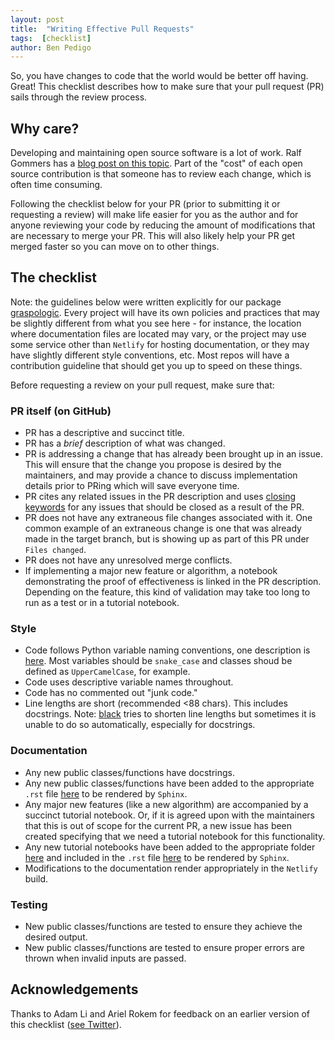 ```yaml
---
layout: post
title:  "Writing Effective Pull Requests"
tags:  [checklist]
author: Ben Pedigo
---
```


So, you have changes to code that the world would be better off having. Great! This checklist
describes how to make sure that your pull request (PR) sails through the review process. 

## Why care? 

Developing and maintaining open source software is a lot of work. Ralf Gommers has a [blog
post on this topic](https://rgommers.github.io/2019/06/the-cost-of-an-open-source-contribution/).
Part of the "cost" of each open source contribution is that someone has to review each change,
which is often time consuming. 

Following the checklist below for your PR (prior to submitting it or requesting a review)
will make life easier for you as the author and for anyone reviewing your code by reducing the amount of modifications that are necessary to merge your PR. This will also likely help 
your PR get merged faster so you can move on to other things.

## The checklist 
Note: the guidelines below were written explicitly for our package [graspologic](https://github.com/microsoft/graspologic). 
Every project will have its own policies and practices that may be slightly different from 
what you see here - for instance, the location where documentation files are located may vary, 
or the project may use some service other than `Netlify` for hosting documentation, or they may
have slightly different style conventions, etc. Most repos will have a contribution guideline
that should get you up to speed on these things.

Before requesting a review on your pull request, make sure that:

### PR itself (on GitHub)
- PR has a descriptive and succinct title.
- PR has a _brief_ description of what was changed.
- PR is addressing a change that has already been brought up in an issue. This will ensure that the change you propose is desired by the maintainers, and may provide a chance to discuss implementation details prior to PRing which will save everyone time. 
- PR cites any related issues in the PR description and uses [closing keywords](https://docs.github.com/en/free-pro-team@latest/github/managing-your-work-on-github/linking-a-pull-request-to-an-issue#linking-a-pull-request-to-an-issue-using-a-keyword) for any issues that should be closed as a result of the PR.
- PR does not have any extraneous file changes associated with it. One common example of an extraneous change is one that was already made in the target branch, but is showing up as part of this PR under `Files changed`.
- PR does not have any unresolved merge conflicts.
- If implementing a major new feature or algorithm, a notebook demonstrating the proof of effectiveness is linked in the PR description. Depending on the feature, this kind of validation may take too long to run as a test or in a tutorial notebook. 

### Style
- Code follows Python variable naming conventions, one description is [here](https://visualgit.readthedocs.io/en/latest/pages/naming_convention.html). Most variables should be `snake_case` and classes shoud be defined as `UpperCamelCase`, for example.
- Code uses descriptive variable names throughout.
- Code has no commented out "junk code."
- Line lengths are short (recommended <88 chars). This includes docstrings. Note:  [black](https://black.readthedocs.io/en/stable/) tries to shorten line lengths but sometimes it is unable to do so automatically, especially for docstrings.

### Documentation
- Any new public classes/functions have docstrings. 
- Any new public classes/functions have been added to the appropriate `.rst` file [here](https://github.com/microsoft/graspologic/tree/dev/docs/reference) to be rendered by `Sphinx`.
- Any major new features (like a new algorithm) are accompanied by a succinct tutorial notebook. Or, if it is agreed upon with the maintainers that this is out of scope for the current PR, a new issue has been created specifying that we need a tutorial notebook for this functionality.
- Any new tutorial notebooks have been added to the appropriate folder [here](https://github.com/microsoft/graspologic/tree/dev/docs/tutorials) and included in the `.rst` file [here](https://github.com/microsoft/graspologic/blob/dev/docs/tutorial.rst) to be rendered by `Sphinx`.
- Modifications to the documentation render appropriately in the `Netlify` build.

### Testing
- New public classes/functions are tested to ensure they achieve the desired output.
- New public classes/functions are tested to ensure proper errors are thrown when invalid inputs are passed.

## Acknowledgements
Thanks to Adam Li and Ariel Rokem for feedback on an earlier version of this checklist 
([see Twitter](https://twitter.com/bpedigod/status/1313827628965597190)).